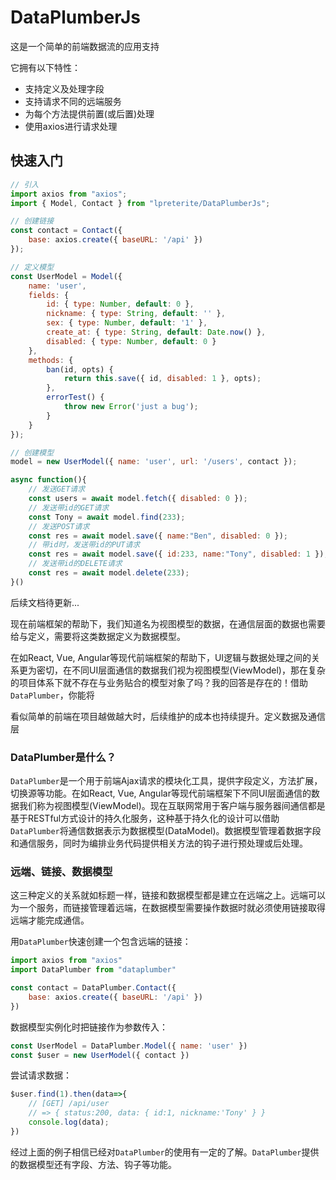 # DataPlumberJs

这是一个简单的前端数据流的应用支持

它拥有以下特性：

- 支持定义及处理字段
- 支持请求不同的远端服务
- 为每个方法提供前置(或后置)处理
- 使用axios进行请求处理

## 快速入门

```js
// 引入
import axios from "axios";
import { Model, Contact } from "lpreterite/DataPlumberJs";

// 创建链接
const contact = Contact({
    base: axios.create({ baseURL: '/api' })
});

// 定义模型
const UserModel = Model({
    name: 'user',
    fields: {
        id: { type: Number, default: 0 },
        nickname: { type: String, default: '' },
        sex: { type: Number, default: '1' },
        create_at: { type: String, default: Date.now() },
        disabled: { type: Number, default: 0 }
    },
    methods: {
        ban(id, opts) {
            return this.save({ id, disabled: 1 }, opts);
        },
        errorTest() {
            throw new Error('just a bug');
        }
    }
});

// 创建模型
model = new UserModel({ name: 'user', url: '/users', contact });

async function(){
    // 发送GET请求
    const users = await model.fetch({ disabled: 0 });
    // 发送带id的GET请求
    const Tony = await model.find(233);
    // 发送POST请求
    const res = await model.save({ name:"Ben", disabled: 0 });
    // 带id时，发送带id的PUT请求
    const res = await model.save({ id:233, name:"Tony", disabled: 1 });
    // 发送带id的DELETE请求
    const res = await model.delete(233);
}()
```

后续文档待更新...

现在前端框架的帮助下，我们知道名为视图模型的数据，在通信层面的数据也需要给与定义，需要将这类数据定义为数据模型。

在如React, Vue, Angular等现代前端框架的帮助下，UI逻辑与数据处理之间的关系更为密切，在不同UI层面通信的数据我们视为视图模型(ViewModel)，那在复杂的项目体系下就不存在与业务贴合的模型对象了吗？我的回答是存在的！借助`DataPlumber`，你能将

看似简单的前端在项目越做越大时，后续维护的成本也持续提升。定义数据及通信层




### DataPlumber是什么？

`DataPlumber`是一个用于前端Ajax请求的模块化工具，提供字段定义，方法扩展，切换源等功能。在如React, Vue, Angular等现代前端框架下不同UI层面通信的数据我们称为视图模型(ViewModel)。现在互联网常用于客户端与服务器间通信都是基于RESTful方式设计的持久化服务，这种基于持久化的设计可以借助`DataPlumber`将通信数据表示为数据模型(DataModel)。数据模型管理着数据字段和通信服务，同时为编排业务代码提供相关方法的钩子进行预处理或后处理。

### 远端、链接、数据模型

这三种定义的关系就如标题一样，链接和数据模型都是建立在远端之上。远端可以为一个服务，而链接管理着远端，在数据模型需要操作数据时就必须使用链接取得远端才能完成通信。

用`DataPlumber`快速创建一个包含远端的链接：

```js
import axios from "axios"
import DataPlumber from "dataplumber"

const contact = DataPlumber.Contact({
    base: axios.create({ baseURL: '/api' })
})
```

数据模型实例化时把链接作为参数传入：

```js
const UserModel = DataPlumber.Model({ name: 'user' })
const $user = new UserModel({ contact })
```

尝试请求数据：

```js
$user.find(1).then(data=>{
    // [GET] /api/user
    // => { status:200, data: { id:1, nickname:'Tony' } }
    console.log(data);
})
```

经过上面的例子相信已经对`DataPlumber`的使用有一定的了解。`DataPlumber`提供的数据模型还有字段、方法、钩子等功能。